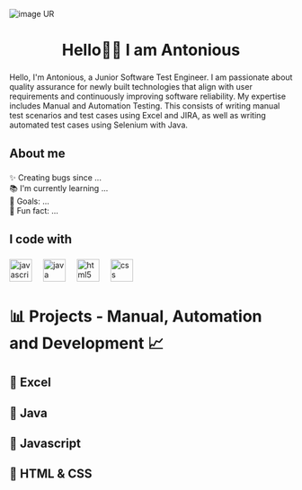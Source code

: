 ![image UR](https://github.com/Antonious-Cassie/Antonious-Cassie/blob/main/Black%20and%20White%20Simple%20Corporate%20Frame%20Banner%20(1).png?raw=true)

<h1 align="center">Hello👋🏽 I am Antonious</h1>

###

<p align="left">Hello, I'm Antonious, a Junior Software Test Engineer. I am passionate about quality assurance for newly built technologies that align with user requirements and continuously improving software reliability. My expertise includes Manual and Automation Testing. This consists of writing manual test scenarios and test cases using Excel and JIRA, as well as writing automated test cases using Selenium with Java.</p>

###

<h2 align="left">About me</h2>

###

<p align="left">✨ Creating bugs since ...<br>📚 I'm currently learning ...<br>🎯 Goals: ...<br>🎲 Fun fact: ...</p>

###

<h2 align="left">I code with</h2>

###

<div align="left">
  <img src="https://cdn.jsdelivr.net/gh/devicons/devicon/icons/javascript/javascript-original.svg" height="40" alt="javascript logo"  />
  <img width="12" />
  <img src="https://cdn.jsdelivr.net/gh/devicons/devicon/icons/java/java-original.svg" height="40" alt="java logo"  />
  <img width="12" />
  <img src="https://cdn.jsdelivr.net/gh/devicons/devicon/icons/html5/html5-original.svg" height="40" alt="html5 logo"  />
  <img width="12" />
  <img src="https://cdn.jsdelivr.net/gh/devicons/devicon/icons/css3/css3-original.svg" height="40" alt="css logo"  />
</div>

###

# 📊 Projects - Manual, Automation and Development 📈

##  🔹 Excel

##  🔹 Java 

##  🔹 Javascript 

 ##  🔹 HTML & CSS 




###

